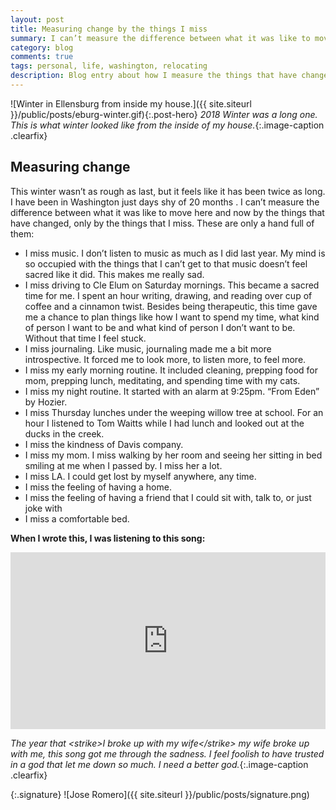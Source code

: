 ```yaml
--- 
layout: post
title: Measuring change by the things I miss
summary: I can’t measure the difference between what it was like to move here and now by the things that have changed, only by the things that I miss. These are only a hand full of them.
category: blog
comments: true
tags: personal, life, washington, relocating
description: Blog entry about how I measure the things that have changed in the last year
---
```


![Winter in Ellensburg from inside my house.]({{ site.siteurl }}/public/posts/eburg-winter.gif){:.post-hero}
*2018 Winter was a long one. This is what winter looked like from the inside of my house.*{:.image-caption .clearfix}

## Measuring change
This winter wasn’t as rough as last, but it feels like it has been twice as long. I have been in Washington just days shy of 20 months . I can’t measure the difference between what it was like to move here and now by the things that have changed, only by the things that I miss. These are only a hand full of them:
* I miss music. I don’t listen to music as much as I did last year. My mind is so occupied with the things that I can’t get to that music doesn’t feel sacred like it did. This makes me really sad. 
* I miss driving to Cle Elum on Saturday mornings. This became a sacred time for me. I spent an hour writing, drawing, and reading over cup of coffee and a cinnamon twist. Besides being therapeutic, this time gave me a chance to plan things like how I want to spend my time, what kind of person I want to be and what kind of person I don’t want to be. Without that time I feel stuck.
* I miss journaling. Like music, journaling made me a bit more introspective. It forced me to look more, to listen more, to feel more.
* I miss my early morning routine. It included cleaning, prepping food for mom, prepping lunch, meditating, and spending time with my cats. 
* I miss my night routine. It started with an alarm at 9:25pm. “From Eden” by Hozier. 
* I miss Thursday lunches under the weeping willow tree at school. For an hour I listened to Tom Waitts while I had lunch and looked out at the ducks in the creek. 
* I miss the kindness of Davis company.
* I miss my mom. I miss walking by her room and seeing her sitting in bed smiling at me when I passed by. I miss her a lot.
* I miss LA. I could get lost by myself anywhere, any time. 
* I miss the feeling of having a home.
* I miss the feeling of having a friend that I could sit with, talk to, or just joke with
* I miss a comfortable bed.


**When I wrote this, I was listening to this song:**
 <style>.embed-container { position: relative; padding-bottom: 56.25%; height: 0; overflow: hidden; max-width: 100%; } .embed-container iframe, .embed-container object, .embed-container embed { position: absolute; top: 0; left: 0; width: 100%; height: 100%; }</style>
<div class='embed-container'><iframe src='https://www.youtube.com/embed/rROtyA6MtWU?rel=0&amp;t=27s&amp;showinfo=0' frameborder='0' allowfullscreen></iframe></div>

*The year that \<strike\>I broke up with my wife\</strike\> my wife broke up with me, this song got me through the sadness. I feel foolish to have trusted in a god that let me down so much. I need a better god.*{:.image-caption .clearfix}

{:.signature}
![Jose Romero]({{ site.siteurl }}/public/posts/signature.png)
